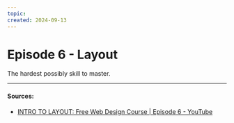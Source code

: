 ```yaml
---
topic: 
created: 2024-09-13
---
```


# Episode 6 - Layout

The hardest possibly skill to master.







___
#### Sources:
- [INTRO TO LAYOUT: Free Web Design Course | Episode 6 - YouTube](https://www.youtube.com/watch?v=TDRhwSfxYkg&list=PLXC_gcsKLD6n7p6tHPBxsKjN5hA_quaPI&index=13)